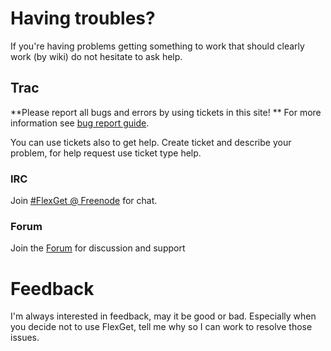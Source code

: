 # Having troubles?

If you're having problems getting something to work that should clearly work (by wiki) do not hesitate to ask help.

## Trac

**Please report all bugs and errors by using tickets in this site! ** For more information see [bug report guide](/BugReport).  

You can use tickets also to get help. Create ticket and describe your problem, for help request use ticket type help. 

### IRC

Join [#FlexGet @ Freenode](http://webchat.freenode.net/?channels=#flexget) for chat.

### Forum

Join the [Forum](http://discuss.flexget.com/) for discussion and support

# Feedback

I'm always interested in feedback, may it be good or bad. Especially when you decide not to use FlexGet, tell me why so I can work to resolve those issues.